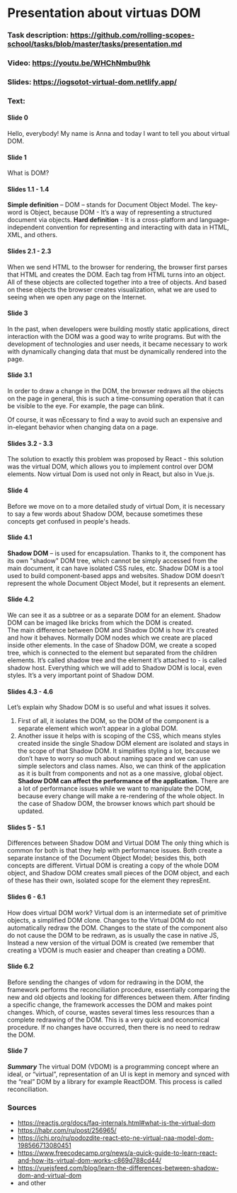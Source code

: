 # Presentation about virtuas DOM


### Task description: https://github.com/rolling-scopes-school/tasks/blob/master/tasks/presentation.md
### Video: https://youtu.be/WHChNmbu9hk
### Slides: https://iogsotot-virtual-dom.netlify.app/

### Text:
#### Slide 0
Hello, everybody! My name is Anna and today I want to tell you about virtual DOM.  
#### Slide 1
What is DOM?
#### Slides 1.1 - 1.4
**Simple definition** – DOM – stands for Document Object Model. The key-word is Object, because DOM - It’s a way of   representing a structured document via   objects.
**Hard definition** - It is a cross-platform and language-independent convention for representing and interacting with data in HTML, XML, and others.  
#### Slides 2.1 - 2.3     
When we send HTML to the browser for rendering, the browser first parses that HTML and creates the DOM. Each tag from HTML turns into an object. All of these objects are collected together into a tree of objects. And based on these objects the browser creates visualization, what we are used to seeing when we open any page on the Internet. 
#### Slide 3
In the past, when developers were building mostly static applications, direct interaction with the DOM was a good way to write programs. 
But with the development of technologies and user needs, it became necessary to work with dynamically changing data that must be dynamically rendered into the page.
#### Slide 3.1
In order to draw a change in the DOM, the browser redraws all the objects on the page in general, this is such a time-consuming operation that it can be visible to the eye.
For example, the page can blink.

Of course, it was nEcessary to find a way to avoid such an expensive and in-elegant behavior when changing data on a page.
#### Slides 3.2 - 3.3
The solution to exactly this problem was proposed by React - this solution was the virtual DOM, which allows you to implement control over DOM elements.
Now virtual Dom is used not only in React, but also in Vue.js.
#### Slide 4
Before we move on to a more detailed study of virtual Dom, it is necessary to say a few words about Shadow DOM, because sometimes these concepts get confused in people's heads. 
#### Slide 4.1
**Shadow DOM** – is used for encapsulation. Thanks to it, the component has its own "shadow" DOM tree, which cannot be simply accessed from the main document, it can have isolated CSS rules, etc.
Shadow DOM is a tool used to build component-based apps and websites. Shadow DOM doesn’t represent the whole Document Object Model, but it represents an element. 
#### Slide 4.2
 We can see it as a subtree or as a separate DOM for an element. Shadow DOM can be imaged like bricks from which the DOM is created.  
The main difference between DOM and Shadow DOM is how it’s created and how it behaves. Normally DOM nodes which we create are placed inside other elements.
In the case of Shadow DOM, we create a scoped tree, which is connected to the element but separated from the children elements. 
It’s called shadow tree and the element it’s attached to -  is called shadow host. 
Everything which we will add to Shadow DOM is local, even styles. It’s a very important point of Shadow DOM.
#### Slides 4.3 - 4.6
Let’s explain why Shadow DOM is so useful and what issues it solves. 
1) First of all, it isolates the DOM, so the DOM of the component is a separate element which won’t appear in a global DOM. 
2) Another issue it helps with is scoping of the CSS, which means styles created inside the single Shadow DOM element are isolated and stays in the scope of that Shadow DOM. It simplifies styling a lot, because we don’t have to worry so much about naming space and we can use simple selectors and class names. 
Also, we can think of the application as it is built from components and not as a one massive, global object. 
**Shadow DOM can affect the performance of the application.** There are a lot of performance issues while we want to manipulate the DOM, because every change will make a re-rendering of the whole object. In the case of Shadow DOM, the browser knows which part should be updated.
#### Slides 5 - 5.1
Differences between Shadow DOM and Virtual DOM
The only thing which is common for both is that they help with performance issues. Both create a separate instance of the Document Object Model; besides this, both concepts are different. Virtual DOM is creating a copy of the whole DOM object, and Shadow DOM creates small pieces of the DOM object, and each of these has their own, isolated scope for the element they represEnt.
#### Slides 6 - 6.1
How does virtual DOM work?
Virtual dom is an intermediate set of primitive objects, a simplified DOM clone. Changes to the Virtual DOM do not automatically redraw the DOM. Changes to the state of the component also do not cause the DOM to be redrawn, as is usually the case in native JS, 
Instead a new version of the virtual DOM is created (we remember that creating a VDOM is much easier and cheaper than creating a DOM). 
#### Slide 6.2
Before sending the changes of vdom for redrawing in the DOM, the framework performs the reconciliation procedure, essentially comparing the new and old objects and looking for differences between them. 
After finding a specific change, the framework accesses the DOM and makes point changes. Which, of course, wastes several times less resources than a complete redrawing of the DOM. This is a very quick and economical procedure. If no changes have occurred, then there is no need to redraw the DOM.
#### Slide 7
***Summary***
The virtual DOM (VDOM) is a programming concept where an ideal, or “virtual”, representation of an UI is kept in memory and synced with the “real” DOM by a library for example ReactDOM. This process is called reconciliation.

### Sources
 - https://reactjs.org/docs/faq-internals.html#what-is-the-virtual-dom
 - https://habr.com/ru/post/256965/
 - https://ichi.pro/ru/podozdite-react-eto-ne-virtual-naa-model-dom-198566713080451
 - https://www.freecodecamp.org/news/a-quick-guide-to-learn-react-and-how-its-virtual-dom-works-c869d788cd44/
 - https://vuejsfeed.com/blog/learn-the-differences-between-shadow-dom-and-virtual-dom
 - and other